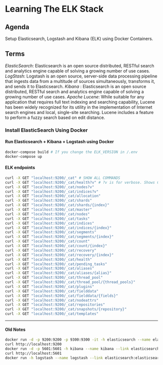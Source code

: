 # Learning The ELK Stack

## Agenda

Setup Elasticsearch, Logstash and Kibana (ELK) using Docker Containers.

## Terms

*ElasticSearch*: Elasticsearch is an open source distributed, RESTful search and analytics engine capable of solving a growing number of use cases.
*LogStash*: Logstash is an open source, server-side data processing pipeline that ingests data from a multitude of sources simultaneously, transforms it, and sends it to Elasticsearch.
*Kibana* : Elasticsearch is an open source distributed, RESTful search and analytics engine capable of solving a growing number of use cases.
*Apache Lucene*: While suitable for any application that requires full text indexing and searching capability, Lucene has been widely recognized for its utility in the implementation of Internet search engines and local, single-site searching. Lucene includes a feature to perform a fuzzy search based on edit distance.

### Install ElasticSearch Using Docker

#### Run Elasticsearch + Kibana + Logstash using Docker
```sh
docker-compose build # If you change the ELK_VERSION in /.env
docker-compose up

```

#### ELK endpoints

```sh
curl -X GET "localhost:9200/_cat" # SHOW ALL COMMANDS
curl -X GET "localhost:9200/_cat/health?v" # ?v is for verbose. Shows Column names
curl -X GET "localhost:9200/_cat/nodes?v"
curl -X GET "localhost:9200/_cat/indices?v"
curl -X GET "localhost:9200/_cat/allocation"
curl -X GET "localhost:9200/_cat/shards"
curl -X GET "localhost:9200/_cat/shards/{index}"
curl -X GET "localhost:9200/_cat/master"
curl -X GET "localhost:9200/_cat/nodes"
curl -X GET "localhost:9200/_cat/tasks"
curl -X GET "localhost:9200/_cat/indices"
curl -X GET "localhost:9200/_cat/indices/{index}"
curl -X GET "localhost:9200/_cat/segments"
curl -X GET "localhost:9200/_cat/segments/{index}"
curl -X GET "localhost:9200/_cat/count"
curl -X GET "localhost:9200/_cat/count/{index}"
curl -X GET "localhost:9200/_cat/recovery"
curl -X GET "localhost:9200/_cat/recovery/{index}"
curl -X GET "localhost:9200/_cat/health"
curl -X GET "localhost:9200/_cat/pending_tasks"
curl -X GET "localhost:9200/_cat/aliases"
curl -X GET "localhost:9200/_cat/aliases/{alias}"
curl -X GET "localhost:9200/_cat/thread_pool"
curl -X GET "localhost:9200/_cat/thread_pool/{thread_pools}"
curl -X GET "localhost:9200/_cat/plugins"
curl -X GET "localhost:9200/_cat/fielddata"
curl -X GET "localhost:9200/_cat/fielddata/{fields}"
curl -X GET "localhost:9200/_cat/nodeattrs"
curl -X GET "localhost:9200/_cat/repositories"
curl -X GET "localhost:9200/_cat/snapshots/{repository}"
curl -X GET "localhost:9200/_cat/templates"
```

---

#### Old Notes

```sh
docker run -d -p 9200:9200 -p 9300:9300 -it -h elasticsearch --name elasticsearch elasticsearch:6.5.1
curl http://localhost:9200
docker run -d -p 5601:5601 -h kibana --name kibana --link elasticsearch:elasticsearch kibana:6.5.1
curl http://localhost:5601
docker run -h logstash --name logstash --link elasticsearch:elasticsearch -it --rm -v "$PWD":/config-dir logstash -f /config-dir/logstash.conf
```